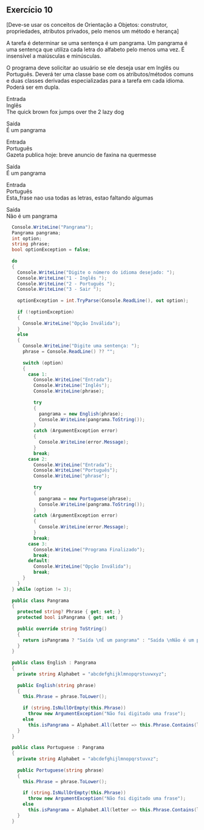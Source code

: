## Exercício 10

[Deve-se usar os conceitos de Orientação a Objetos: construtor, propriedades, atributos privados, pelo menos um método e herança] 

A tarefa é determinar se uma sentença é um pangrama. Um pangrama é uma sentença que utiliza cada letra do alfabeto pelo menos uma vez. É insensível a maiúsculas e minúsculas.

O programa deve solicitar ao usuário se ele deseja usar em Inglês ou Português. Deverá ter uma classe base com os atributos/métodos comuns e duas classes derivadas especializadas para a tarefa em cada idioma.  Poderá ser em dupla.

Entrada<br>
Inglês<br>
The quick brown fox jumps over the 2 lazy dog

Saída <br>
É um pangrama

Entrada<br>
Português<br>
Gazeta publica hoje: breve anuncio de faxina na quermesse

Saída<br>
É um pangrama

Entrada<br>
Português<br>
Esta_frase nao usa todas as letras, estao faltando algumas

Saída<br>
Não é um pangrama

```csharp
  Console.WriteLine("Pangrama");
  Pangrama pangrama;
  int option;
  string phrase;
  bool optionException = false;
  
  do
  {
    Console.WriteLine("Digite o número do idioma desejado: ");
    Console.WriteLine("1 - Inglês ");
    Console.WriteLine("2 - Português ");
    Console.WriteLine("3 - Sair ");
  
    optionException = int.TryParse(Console.ReadLine(), out option);
  
    if (!optionException)
    {
      Console.WriteLine("Opção Inválida");
    }
    else
    {
      Console.WriteLine("Digite uma sentença: ");
      phrase = Console.ReadLine() ?? "";
  
      switch (option)
      {
        case 1:
          Console.WriteLine("Entrada");
          Console.WriteLine("Inglês");
          Console.WriteLine(phrase);
  
          try
          {
            pangrama = new English(phrase);
            Console.WriteLine(pangrama.ToString());
          }
          catch (ArgumentException error)
          {
            Console.WriteLine(error.Message);
          }
          break;
        case 2:
          Console.WriteLine("Entrada");
          Console.WriteLine("Português");
          Console.WriteLine("phrase");
  
          try
          {
            pangrama = new Portuguese(phrase);
            Console.WriteLine(pangrama.ToString());
          }
          catch (ArgumentException error)
          {
            Console.WriteLine(error.Message);
          }
          break;
        case 3:
          Console.WriteLine("Programa Finalizado");
          break;
        default:
          Console.WriteLine("Opção Inválida");
          break;
      }
    }
  } while (option != 3);
  
  public class Pangrama
  {
    protected string? Phrase { get; set; }
    protected bool isPangrama { get; set; }
  
    public override string ToString()
    {
      return isPangrama ? "Saída \nÉ um pangrama" : "Saída \nNão é um pangrama";
    }
  }
  
  public class English : Pangrama
  {
    private string Alphabet = "abcdefghijklmnopqrstuvwxyz";
  
    public English(string phrase)
    {
      this.Phrase = phrase.ToLower();
  
      if (string.IsNullOrEmpty(this.Phrase))
        throw new ArgumentException("Não foi digitado uma frase");
      else
        this.isPangrama = Alphabet.All(letter => this.Phrase.Contains(letter));
    }
  }
  
  public class Portuguese : Pangrama
  {
    private string Alphabet = "abcdefghijlmnopqrstuvxz";
  
    public Portuguese(string phrase)
    {
      this.Phrase = phrase.ToLower();
  
      if (string.IsNullOrEmpty(this.Phrase))
        throw new ArgumentException("Não foi digitado uma frase");
      else
        this.isPangrama = Alphabet.All(letter => this.Phrase.Contains(letter));
    }
  }
```
